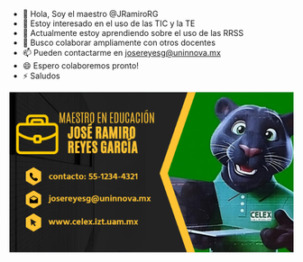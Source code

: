 - 👋 Hola, Soy el maestro @JRamiroRG
- 👀 Estoy interesado en el uso de las TIC y la TE
- 🌱 Actualmente estoy aprendiendo sobre el uso de las RRSS
- 💞️ Busco colaborar ampliamente con otros docentes
- 📫 Pueden contactarme en josereyesg@uninnova.mx
- 😄 Espero colaboremos pronto!
- ⚡ Saludos
<!---
JRamiroRG/JRamiroRG is a ✨ special ✨ repository because its `README.md` (this file) appears on your GitHub profile.
You can click the Preview link to take a look at your changes.
--->

![image alt](https://github.com/JRamiroRG/INTERACTION/blob/a54ab8d53f53712eaae949638c0fed4a35f07ffe/card-pantera-transformed.PNG?raw=true)



